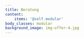 ```yaml
---
title: Beratung
content:
    items: '@self.modular'
body_classes: modular
background_image: img-offer-4.jpg
---
```


